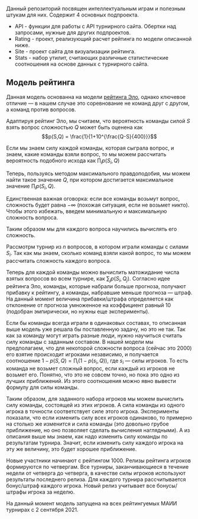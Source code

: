 Данный репозиторий посвящен интеллектуальным играм и полезным штукам для них. Содержит 4 основных подпроекта.

* API - функции для работы с API турнирного сайта. Обертки над запросами, нужные для других подпроектов.
* Rating - проект, реализующий расчет рейтинга по модели описанной ниже.
* Site - проект сайта для визуализации рейтинга.
* Stats - набор утилит, считающих различные статистические соотношения на основе данных с турнирного сайта.

## Модель рейтинга ##

Данная модель основанна на модели [рейтинга Эло](https://ru.wikipedia.org/wiki/%D0%A0%D0%B5%D0%B9%D1%82%D0%B8%D0%BD%D0%B3_%D0%AD%D0%BB%D0%BE), однако ключевое отличие — в нашем случае это соревнование не команд друг с другом, а команд против вопросов.

Адаптируя рейтинг Эло, мы считаем, что вероятность команды силой $S$ взять вопрос сложностью $Q$ может быть оценена как $$p(S,Q) = \frac{1}{1+10^{\frac{Q-S}{400}}}$$

Если мы знаем силу каждой команды, которая сыграла вопрос, и знаем, какие команды взяли вопрос, то мы можем рассчитать вероятность подобного исхода как $\prod_i p(S_i,Q)$

Теперь, пользуясь методом максимального правдоподобия, мы можем найти такое значение $Q$, при котором достигается максимальное значение $\prod_i p(S_i,Q)$.

Единственная важная оговорка: если все команды возьмут вопрос, сложность будет равна $-\infty$ (похожая ситуация, если не возьмет никто). Чтобы этого избежать, введем минимальную и максимальную сложность вопроса.

Таким образом мы для каждого вопроса научились вычислять его сложность.

Рассмотрм турнир из $n$ вопросов, в котором играли команды с силами $S_i$. Так как мы знаем, сколько команд взяли какой вопрос, то мы можем рассчитать сложность каждого вопроса.

Теперь для каждой команды можно вычислить матожидание числа взятых вопросов во всем турнире, как $\sum_j p(S_i, Q_j)$. Согласно идее рейтинга Эло, команды, которые набрали больше прогноза, получают прибавку к рейтингу, а команды, набравшие меньше прогноза — штраф. На данный момент величина прибавки/штрафа определяется как отклонение от прогноза умноженное на коэффициент равный 10 (подобран эмпирически, но нужны еще эксперименты).

Если бы команды всегда играли в одинаковых составах, то описанная выше модель уже решала бы поставленную задачу, но это не так.
Так как за команду могут играть разные люди, нужно научиться считать силу команды с заданным составом. 
В нашей модели мы предполагаем, что для некоторой сложности вопроса (сейчас это 2000) его взятие происходит игроками независимо, и получается соотношение
$1-p(S,Q) = \prod_i (1-p(s_i, Q))$, где $s_i$ — силы игроков. То есть команда не возьмет сложный вопрос, если каждый из игроков не возьмет его. Понятно, что это не совсем точно, но пока это одно из лучших приближений. Из этого соотношения можно явно вывести формулу для силы команды.

Таким образом, для заданного набора игроков мы можем вычислить силу команды, состоящей из этих игроков. А сила команды из одного игрока в точности соответствует силе этого игрока.
Эксперименты показали, что если изменить силу всех игроков одинаково, то примерно на столько же изменится и сила команды (это довольно грубое приближение, но оно позволяет сделать вычисления наглядными). А из описания выше мы знаем, как надо изменить силу команды по результатам турнира. Значит, если изменить силу каждого игрока на эту же величину, это будет хорошее приближение.

Новые участники начинают с рейтингом 1000. Релизы рейтинга игроков формируются по четвергам. Все турниры, заканчивающиеся в течение недели от четверга до четверга, в качестве силы игроков используют результаты последнего релиза. Для каждого турнира рассчитывается бонус/штраф каждого игрока. Новый релиз учитывает все бонусы/штрафы игрока за неделю.

На данный момент модель запущена на всех рейтингуемых МАИИ турнирах с 2 сентября 2021.
